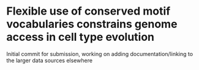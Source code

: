 # Flexible use of conserved motif vocabularies constrains genome access in cell type evolution

Initial commit for submission, working on adding documentation/linking to the larger data sources elsewhere
